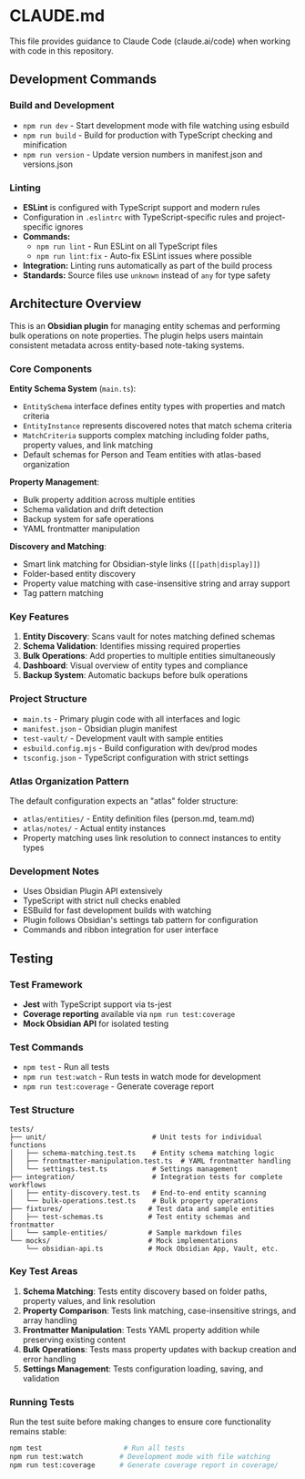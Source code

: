 # CLAUDE.md

This file provides guidance to Claude Code (claude.ai/code) when working with code in this repository.

## Development Commands

### Build and Development
- `npm run dev` - Start development mode with file watching using esbuild
- `npm run build` - Build for production with TypeScript checking and minification
- `npm run version` - Update version numbers in manifest.json and versions.json

### Linting
- **ESLint** is configured with TypeScript support and modern rules
- Configuration in `.eslintrc` with TypeScript-specific rules and project-specific ignores
- **Commands:**
  - `npm run lint` - Run ESLint on all TypeScript files
  - `npm run lint:fix` - Auto-fix ESLint issues where possible
- **Integration:** Linting runs automatically as part of the build process
- **Standards:** Source files use `unknown` instead of `any` for type safety

## Architecture Overview

This is an **Obsidian plugin** for managing entity schemas and performing bulk operations on note properties. The plugin helps users maintain consistent metadata across entity-based note-taking systems.

### Core Components

**Entity Schema System** (`main.ts`):
- `EntitySchema` interface defines entity types with properties and match criteria
- `EntityInstance` represents discovered notes that match schema criteria
- `MatchCriteria` supports complex matching including folder paths, property values, and link matching
- Default schemas for Person and Team entities with atlas-based organization

**Property Management**:
- Bulk property addition across multiple entities
- Schema validation and drift detection
- Backup system for safe operations
- YAML frontmatter manipulation

**Discovery and Matching**:
- Smart link matching for Obsidian-style links (`[[path|display]]`)
- Folder-based entity discovery
- Property value matching with case-insensitive string and array support
- Tag pattern matching

### Key Features

1. **Entity Discovery**: Scans vault for notes matching defined schemas
2. **Schema Validation**: Identifies missing required properties
3. **Bulk Operations**: Add properties to multiple entities simultaneously
4. **Dashboard**: Visual overview of entity types and compliance
5. **Backup System**: Automatic backups before bulk operations

### Project Structure
- `main.ts` - Primary plugin code with all interfaces and logic
- `manifest.json` - Obsidian plugin manifest
- `test-vault/` - Development vault with sample entities
- `esbuild.config.mjs` - Build configuration with dev/prod modes
- `tsconfig.json` - TypeScript configuration with strict settings

### Atlas Organization Pattern
The default configuration expects an "atlas" folder structure:
- `atlas/entities/` - Entity definition files (person.md, team.md)
- `atlas/notes/` - Actual entity instances
- Property matching uses link resolution to connect instances to entity types

### Development Notes
- Uses Obsidian Plugin API extensively
- TypeScript with strict null checks enabled
- ESBuild for fast development builds with watching
- Plugin follows Obsidian's settings tab pattern for configuration
- Commands and ribbon integration for user interface

## Testing

### Test Framework
- **Jest** with TypeScript support via ts-jest
- **Coverage reporting** available via `npm run test:coverage`
- **Mock Obsidian API** for isolated testing

### Test Commands
- `npm test` - Run all tests
- `npm run test:watch` - Run tests in watch mode for development
- `npm run test:coverage` - Generate coverage report

### Test Structure
```
tests/
├── unit/                          # Unit tests for individual functions
│   ├── schema-matching.test.ts    # Entity schema matching logic
│   ├── frontmatter-manipulation.test.ts  # YAML frontmatter handling
│   └── settings.test.ts           # Settings management
├── integration/                   # Integration tests for complete workflows
│   ├── entity-discovery.test.ts   # End-to-end entity scanning
│   └── bulk-operations.test.ts    # Bulk property operations
├── fixtures/                     # Test data and sample entities
│   ├── test-schemas.ts           # Test entity schemas and frontmatter
│   └── sample-entities/          # Sample markdown files
└── mocks/                        # Mock implementations
    └── obsidian-api.ts           # Mock Obsidian App, Vault, etc.
```

### Key Test Areas
1. **Schema Matching**: Tests entity discovery based on folder paths, property values, and link resolution
2. **Property Comparison**: Tests link matching, case-insensitive strings, and array handling
3. **Frontmatter Manipulation**: Tests YAML property addition while preserving existing content
4. **Bulk Operations**: Tests mass property updates with backup creation and error handling
5. **Settings Management**: Tests configuration loading, saving, and validation

### Running Tests
Run the test suite before making changes to ensure core functionality remains stable:
```bash
npm test                    # Run all tests
npm run test:watch         # Development mode with file watching
npm run test:coverage      # Generate coverage report in coverage/
```
